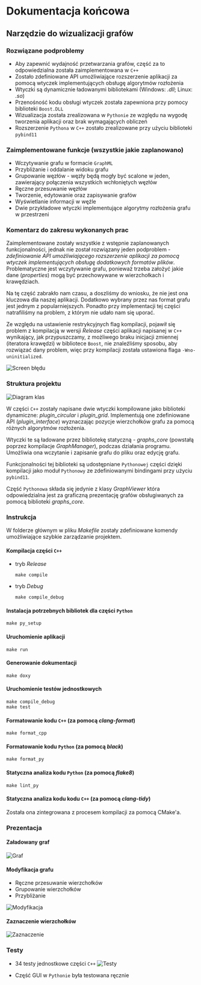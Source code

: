 # Dokumentacja końcowa
## Narzędzie do wizualizacji grafów

### Rozwiązane podproblemy
- Aby zapewnić wydajność przetwarzania grafów, część za to odpowiedzialna została zaimplementowana w `C++`
- Zostało zdefiniowane API umożliwiające rozszerzenie aplikacji za pomocą wtyczek implementujących obsługę algorytmów rozłożenia
- Wtyczki są dynamicznie ładowanymi bibliotekami (Windows: *.dll*; Linux: *.so*)
- Przenośność kodu obsługi wtyczek została zapewniona przy pomocy biblioteki `Boost.DLL`
- Wizualizacja została zrealizowana w `Pythonie` ze względu na wygodę tworzenia aplikacji oraz brak wymagających obliczeń
- Rozszerzenie `Pythona` w `C++` zostało zrealizowane przy użyciu biblioteki `pybind11`

### Zaimplementowane funkcje (wszystkie jakie zaplanowano)
- Wczytywanie grafu w formacie `GraphML`
- Przybliżanie i oddalanie widoku grafu
- Grupowanie węzłów - węzły będą mogły być scalone w jeden, zawierający połączenia wszystkich wchłoniętych węzłów
- Ręczne przesuwanie węzłów
- Tworzenie, edytowanie oraz zapisywanie grafów
- Wyświetlanie informacji w węźle
- Dwie przykładowe wtyczki implementujące algorytmy rozłożenia grafu w przestrzeni

### Komentarz do zakresu wykonanych prac
Zaimplementowane zostały wszystkie z wstępnie zaplanowanych funkcjonalności, jednak nie został rozwiązany jeden podproblem - *zdefiniowanie API umożliwiającego rozszerzenie aplikacji za pomocą wtyczek implementujących obsługę dodatkowych formatów plików*. Problematyczne jest wczytywanie grafu, ponieważ trzeba założyć jakie dane (*properties*) mogą być przechowywane w wierzchołkach i krawędziach.

Na tę część zabrakło nam czasu, a doszliśmy do wniosku, że nie jest ona kluczowa dla naszej aplikacji. Dodatkowo wybrany przez nas format grafu jest jednym z popularniejszych. Ponadto przy implementacji tej części natrafiliśmy na problem, z którym nie udało nam się uporać.

Ze względu na ustawienie restrykcyjnych flag kompilacji, pojawił się problem z kompilacją w wersji *Release* części aplikacji napisanej w `C++` wynikający, jak przypuszczamy, z możliwego braku inicjacji zmiennej (iteratora krawędzi) w bibliotece `Boost`, nie znaleźliśmy sposobu, aby rozwiązać dany problem, więc przy kompilacji została ustawiona flaga `-Wno-uninitialized`.

![Screen błędu](./images/error.png)

### Struktura projektu

![Diagram klas](./images/ZPR.drawio.png)

W części `C++` zostały napisane dwie wtyczki kompilowane jako biblioteki dynamiczne: *plugin_circular* i *plugin_grid*. Implementują one zdefiniowane API (*plugin_interface*) wyznaczając pozycje wierzchołków grafu za pomocą różnych algorytmów rozłożenia.

Wtyczki te są ładowane przez bibliotekę statyczną - *graphs_core* (powstałą poprzez kompilacje *GraphManager*), podczas działania programu. Umożliwia ona wczytanie i zapisanie grafu do pliku oraz edycję grafu.

Funkcjonalności tej biblioteki są udostępniane `Pythonowej` części dzięki kompilacji jako moduł `Pythonowy` ze zdefiniowanymi bindingami przy użyciu `pybind11`.

Część `Pythonowa` składa się jedynie z klasy *GraphViewer* która odpowiedzialna jest za graficzną prezentację grafów obsługiwanych za pomocą biblioteki *graphs_core*.

### Instrukcja
W folderze głównym w pliku *Makefile* zostały zdefiniowane komendy umożliwiające szybkie zarządzanie projektem.

#### Kompilacja części `C++`
- tryb *Release*
    ```
    make compile
    ```
- tryb *Debug*
    ```
    make compile_debug
    ```

#### Instalacja potrzebnych bibliotek dla części `Python`
```
make py_setup
```

#### Uruchomienie aplikacji
```
make run
```

#### Generowanie dokumentacji
```
make doxy
```

#### Uruchomienie testów jednostkowych
```
make compile_debug
make test
```

#### Formatowanie kodu `C++` (za pomocą *clang-format*)
```
make format_cpp
```

#### Formatowanie kodu `Python` (za pomocą *black*)
```
make format_py
```

#### Statyczna analiza kodu `Python` (za pomocą *flake8*)
```
make lint_py
```

#### Statyczna analiza kodu kodu `C++` (za pomocą *clang-tidy*)
Została ona zintegrowana z procesem kompilacji za pomocą CMake'a.


### Prezentacja
#### Załadowany graf

![Graf](./images/graph_circular.png)

#### Modyfikacja grafu
- Ręczne przesuwanie wierzchołków
- Grupowanie wierzchołków
- Przybliżanie

![Modyfikacja](./images/moved_and_union.png)

#### Zaznaczenie wierzchołków

![Zaznaczenie](./images/selected.png)


### Testy
- 34 testy jednostkowe części `C++`
![Testy](./images/testy.png)

- Część GUI w `Pythonie` była testowana ręcznie